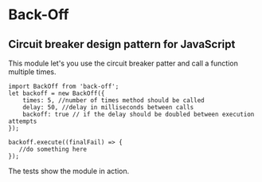 # Back-Off
## Circuit breaker design pattern for JavaScript

This module let's you use the circuit breaker patter and call a function multiple times. 

```
import BackOff from 'back-off';
let backoff = new BackOff({ 
    times: 5, //number of times method should be called
    delay: 50, //delay in milliseconds between calls
    backoff: true // if the delay should be doubled between execution attempts
});

backoff.execute((finalFail) => {
   //do something here
});

```

The tests show the module in action.